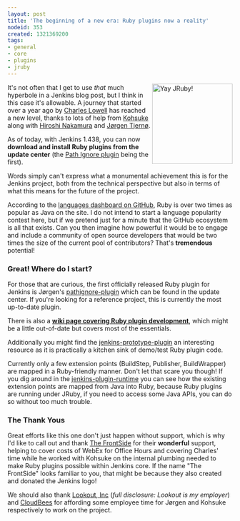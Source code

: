 ```yaml
---
layout: post
title: 'The beginning of a new era: Ruby plugins now a reality'
nodeid: 353
created: 1321369200
tags:
- general
- core
- plugins
- jruby
---
```

<img src="http://agentdero.cachefly.net/continuousblog/jruby.png" align="right" width="180" alt="Yay JRuby!"/> It's not often that I get to use *that* much hyperbole in a Jenkins blog post, but I think in this case it's allowable. A journey that started over a year ago by [Charles Lowell](https://twitter.com/cowboyd) has reached a new level, thanks to lots of help from [Kohsuke](https://twitter.com/kohsukekawa) along with [Hiroshi Nakamura](https://twitter.com/nahi) and [J&oslash;rgen Tjern&oslash;](https://twitter.com/jorgenpt).

As of today, with Jenkins 1.438, you can now **download and install Ruby plugins from the update center** (the [Path Ignore plugin](https://wiki.jenkins-ci.org/display/JENKINS/Pathignore+Plugin) being the first). 

Words simply can't express what a monumental achievement this is for the Jenkins project, both from the technical perspective but also in terms of what this means for the future of the project.

According to the [languages dashboard on GitHub](https://github.com/languages), Ruby is over two times as popular as Java on the site. I do not intend to start a language popularity contest here, but if we pretend just for a minute that the GitHub ecosystem is all that exists. Can you then imagine how powerful it would be to engage and include a community of open source developers that would be two times the size of the current pool of contributors? That's **tremendous** potential!


### Great! Where do I start?


For those that are curious, the first officially released Ruby plugin for Jenkins is J&oslash;rgen's [pathignore-plugin](https://github.com/jenkinsci/pathignore-plugin) which can be found in the update center. If you're looking for a reference project, this is currently the most up-to-date plugin.

There is also a **[wiki page covering Ruby plugin development](https://wiki.jenkins-ci.org/display/JENKINS/Jenkins+plugin+development+in+Ruby)**, which might be a little out-of-date but covers most of the essentials.

Additionally you might find the [jenkins-prototype-plugin](https://github.com/cowboyd/jenkins-prototype-ruby-plugin) an interesting resource as it is practically a kitchen sink of demo/test Ruby plugin code.

Currently only a few extension points (BuildStep, Publisher, BuildWrapper) are mapped in a Ruby-friendly manner. Don't let that scare you though! If you dig around in the [jenkins-plugin-runtime](https://github.com/cowboyd/jenkins-plugin-runtime) you can see how the existing extension points are mapped from Java into Ruby, because Ruby plugins are running under JRuby, if you need to access some Java APIs, you can do so without too much trouble.

### The Thank Yous

Great efforts like this one don't just happen without support, which is why I'd like to call out and thank [The FrontSide](http://thefrontside.net/) for their **wonderful** support, helping to cover costs of WebEx for Office Hours and covering Charles' time while he worked with Kohsuke on the internal plumbing needed to make Ruby plugins possible within Jenkins core. If the name "The FrontSide" looks familiar to you, that might be because they also created and donated the Jenkins logo!

We should also thank [Lookout, Inc](http://www.mylookout.com) (*full disclosure: Lookout is my employer*) and [CloudBees](http://www.cloudbees.com) for affording some employee time for J&oslash;rgen and Kohsuke respectively to work on the project.


<!--break-->
